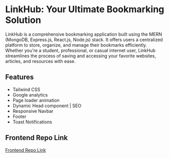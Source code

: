 # LinkHub: Your Ultimate Bookmarking Solution

LinkHub is a comprehensive bookmarking application built using the MERN (MongoDB, Express.js, React.js, Node.js) stack. It offers users a centralized platform to store, organize, and manage their bookmarks efficiently. Whether you're a student, professional, or casual internet user, LinkHub streamlines the process of saving and accessing your favorite websites, articles, and resources with ease.

## Features

- Tailwind CSS
- Google analytics
- Page loader animation
- Dynamic Head component | SEO
- Responsive Navbar
- Footer
- Toast Notifications

## Frontend Repo Link

[Frontend Repo Link](https://github.com/Ashish-forGit/LINKHUB)
